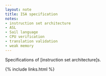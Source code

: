 ```yaml
---
layout: note
title: ISA specification
notes:
- instruction set architecture
- ASL
- Sail language
- CPU verification
- translation validation
- weak memory
---
```


Specifications of [instruction set architecture]s.

{% include links.html %}
